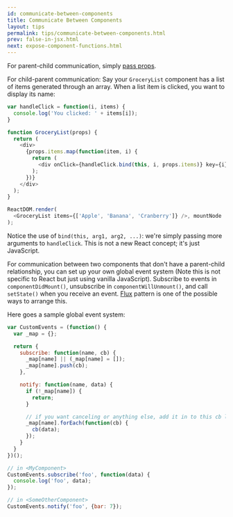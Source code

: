 ```yaml
---
id: communicate-between-components
title: Communicate Between Components
layout: tips
permalink: tips/communicate-between-components.html
prev: false-in-jsx.html
next: expose-component-functions.html
---
```


For parent-child communication, simply [pass props](/react/docs/multiple-components.html).

For child-parent communication:
Say your `GroceryList` component has a list of items generated through an array. When a list item is clicked, you want to display its name:

```js
var handleClick = function(i, items) {
  console.log('You clicked: ' + items[i]);
}

function GroceryList(props) {  
  return (
    <div>
      {props.items.map(function(item, i) {
        return (
          <div onClick={handleClick.bind(this, i, props.items)} key={i}>{item}</div>
        );
      })}
    </div>
  );
}

ReactDOM.render(
  <GroceryList items={['Apple', 'Banana', 'Cranberry']} />, mountNode
);
```

Notice the use of `bind(this, arg1, arg2, ...)`: we're simply passing more arguments to `handleClick`. This is not a new React concept; it's just JavaScript.

For communication between two components that don't have a parent-child relationship, you can set up your own global event system (Note this is not specific to React but just using vanilla JavaScript). Subscribe to events in `componentDidMount()`, unsubscribe in `componentWillUnmount()`, and call `setState()` when you receive an event. [Flux](https://facebook.github.io/flux/) pattern is one of the possible ways to arrange this.

Here goes a sample global event system:

```js
var CustomEvents = (function() {
  var _map = {};

  return {
    subscribe: function(name, cb) {
      _map[name] || (_map[name] = []);
      _map[name].push(cb);
    },

    notify: function(name, data) {
      if (!_map[name]) {
        return;
      }

      // if you want canceling or anything else, add it in to this cb loop
      _map[name].forEach(function(cb) {
        cb(data);
      });
    }
  }
})();

// in <MyComponent>
CustomEvents.subscribe('foo', function(data) {
  console.log('foo', data);
});

// in <SomeOtherComponent>
CustomEvents.notify('foo', {bar: 7});
```
